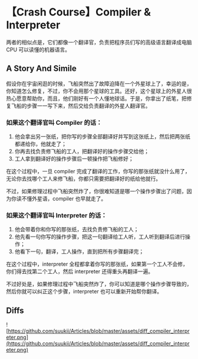 # 【Crash Course】Compiler & Interpreter

两者的相似点是，它们都像一个翻译官，负责把程序员们写的高级语言翻译成电脑 CPU 可以读懂的机器语言。

## A Story And Simile

假设你在宇宙闲逛的时候，飞船突然出了故障迫降在一个外星球上了，幸运的是，你知道怎么修复，不过，你不会用那个星球的工具。还好，这个星球上的外星人很热心愿意帮助你，而且，他们刚好有一个人懂地球话。于是，你拿出了纸笔，把修复飞船的步骤一一写下来，然后交给负责翻译的外星人翻译官。

### 如果这个翻译官叫 Compiler 的话：

1. 他会拿出另一张纸，把你写的步骤全部翻译好并写到这张纸上，然后把两张纸都递给你，他就走了；
2. 你再去找负责修飞船的工人，把翻译好的操作步骤交给他；
3. 工人拿到翻译好的操作步骤后一顿操作把飞船修好；

在这个过程中，一旦 compiler 完成了翻译的工作，你写的那张纸就没什么用了，无论你去找哪个工人来修飞船，你都只需要把翻译好的纸给他就行。

不过，如果修理过程中飞船突然炸了，你很难知道是哪一个操作步骤出了问题，因为你读不懂外星语，compiler 也早就走了。

### 如果这个翻译官叫 Interpreter 的话：

1. 他会带着你和你写的那张纸，去找负责修飞船的工人；
2. 他先看一句你写的操作步骤，把这一句翻译给工人听，工人听到翻译后进行操作；
3. 他看下一句，翻译，工人操作，直到把所有步骤翻译完；

在这个过程中，interpreter 全程都拿着你写的那张纸，如果第一个工人不会修，你们得去找第二个工人，然后 interpreter 还得重头再翻译一遍。

不过好处是，如果修理过程中飞船突然炸了，你可以知道是哪个操作步骤导致的，然后你就可以纠正这个步骤，interpreter 也可以重新开始帮你翻译。

## Diffs

![https://github.com/suukii/Articles/blob/master/assets/diff_compiler_interpreter.png](https://github.com/suukii/Articles/blob/master/assets/diff_compiler_interpreter.png)
